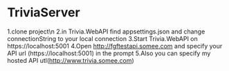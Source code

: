# TriviaServer
1.clone project\n
2.in Trivia.WebAPI find appsettings.json and change connectionString to your local connection
3.Start Trivia.WebAPI on https://localhost:5001
4.Open http://fgftestapi.somee.com and specify your API url (https://localhost:5001) in the prompt
5.Also you can specify my hosted API utl(http://www.trivia.somee.com)

